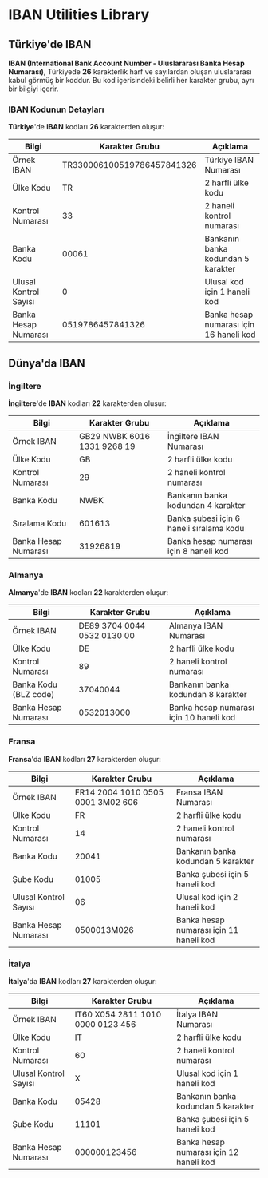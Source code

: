 # IBAN Utilities Library

## Türkiye'de IBAN

**IBAN (International Bank Account Number - Uluslararası Banka Hesap Numarası)**, Türkiyede **26** karakterlik harf ve sayılardan oluşan uluslararası kabul görmüş bir koddur. Bu kod içerisindeki belirli her karakter grubu, ayrı bir bilgiyi içerir.

### IBAN Kodunun Detayları

**Türkiye**'de **IBAN** kodları **26** karakterden oluşur:

Bilgi | Karakter Grubu | Açıklama
------------ | ------------- | -------------
Örnek IBAN | TR330006100519786457841326 | Türkiye IBAN Numarası
Ülke Kodu | TR | 2 harfli ülke kodu
Kontrol Numarası | 33 | 2 haneli kontrol numarası
Banka Kodu | 00061 | Bankanın banka kodundan 5 karakter
Ulusal Kontrol Sayısı | 0 | Ulusal kod için 1 haneli kod
Banka Hesap Numarası | 0519786457841326 | Banka hesap numarası için 16 haneli kod

## Dünya'da IBAN

### İngiltere

**İngiltere**'de **IBAN** kodları **22** karakterden oluşur:

Bilgi | Karakter Grubu | Açıklama
------------ | ------------- | -------------
Örnek IBAN | GB29 NWBK 6016 1331 9268 19 | İngiltere IBAN Numarası
Ülke Kodu | GB | 2 harfli ülke kodu
Kontrol Numarası | 29 | 2 haneli kontrol numarası
Banka Kodu | NWBK | Bankanın banka kodundan 4 karakter
Sıralama Kodu | 601613 | Banka şubesi için 6 haneli sıralama kodu
Banka Hesap Numarası | 31926819 | Banka hesap numarası için 8 haneli kod

### Almanya

**Almanya**'de **IBAN** kodları **22** karakterden oluşur:

Bilgi | Karakter Grubu | Açıklama
------------ | ------------- | -------------
Örnek IBAN | DE89 3704 0044 0532 0130 00 | Almanya IBAN Numarası
Ülke Kodu | DE | 2 harfli ülke kodu
Kontrol Numarası | 89 | 2 haneli kontrol numarası
Banka Kodu (BLZ code) | 37040044 | Bankanın banka kodundan 8 karakter
Banka Hesap Numarası | 0532013000 | Banka hesap numarası için 10 haneli kod

### Fransa

**Fransa**'da **IBAN** kodları **27** karakterden oluşur:

Bilgi | Karakter Grubu | Açıklama
------------ | ------------- | -------------
Örnek IBAN | FR14 2004 1010 0505 0001 3M02 606 | Fransa IBAN Numarası
Ülke Kodu | FR | 2 harfli ülke kodu
Kontrol Numarası | 14 | 2 haneli kontrol numarası
Banka Kodu | 20041 | Bankanın banka kodundan 5 karakter
Şube Kodu | 01005 | Banka şubesi için 5 haneli kod
Ulusal Kontrol Sayısı | 06 | Ulusal kod için 2 haneli kod
Banka Hesap Numarası | 0500013M026 | Banka hesap numarası için 11 haneli kod

### İtalya

**İtalya**'da **IBAN** kodları **27** karakterden oluşur:

Bilgi | Karakter Grubu | Açıklama
------------ | ------------- | -------------
Örnek IBAN | IT60 X054 2811 1010 0000 0123 456 | İtalya IBAN Numarası
Ülke Kodu | IT | 2 harfli ülke kodu
Kontrol Numarası | 60 | 2 haneli kontrol numarası
Ulusal Kontrol Sayısı | X | Ulusal kod için 1 haneli kod
Banka Kodu | 05428 | Bankanın banka kodundan 5 karakter
Şube Kodu | 11101 | Banka şubesi için 5 haneli kod
Banka Hesap Numarası | 000000123456 | Banka hesap numarası için 12 haneli kod